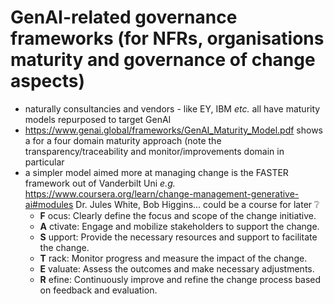 # GenAI-related governance frameworks (for NFRs, organisations maturity and governance of change aspects)
- naturally consultancies and vendors - like EY, IBM _etc._ all have maturity models repurposed to target GenAI
- https://www.genai.global/frameworks/GenAI_Maturity_Model.pdf shows a for a four domain maturity approach (note the transparency/traceability and monitor/improvements domain in particular
- a simpler model aimed more at managing change is the FASTER framework out of Vanderbilt Uni _e.g._ https://www.coursera.org/learn/change-management-generative-ai#modules
Dr. Jules White, Bob Higgins... could be a course for later ❔
  - **F** ocus: Clearly define the focus and scope of the change initiative.
  - **A** ctivate: Engage and mobilize stakeholders to support the change.
  - **S** upport: Provide the necessary resources and support to facilitate the change.
  - **T** rack: Monitor progress and measure the impact of the change.
  - **E** valuate: Assess the outcomes and make necessary adjustments.
  - **R** efine: Continuously improve and refine the change process based on feedback and evaluation.
